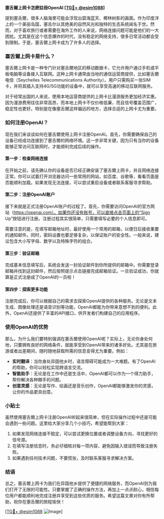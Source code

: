**塞舌爾上网卡怎麽註冊OpenAI [[TG💪+ @esim1088](https://t.me/s/esim1088)]**

提到塞舌爾，很多人脑海里可能会浮现出碧海蓝天、椰林树影的画面。作为印度洋上的一个美丽岛国，塞舌尔以其绝美的自然风光和独特的生态系统闻名于世。然而，对于喜欢旅行或者需要在海外工作的人来说，网络连接问题可能是他们的一大困扰。尤其是在这个信息爆炸的时代，没有稳定的网络支持，很多日常活动都会受到限制。于是，塞舌爾上网卡成为了许多人的选择。

### 塞舌爾上网卡是什么？

塞舌爾上网卡是一种专门针对塞舌爾地区的移动数据卡，它允许用户通过手机或平板电脑等设备接入互联网。这种上网卡通常由当地的通信运营商提供，比如塞舌爾电信（Seychelles Telecommunications Authority）。用户只需购买一张SIM卡，并将其插入支持4G/5G功能的设备中，就可以享受高速的移动互联网服务。

对于经常出国的人来说，使用本地运营商提供的上网卡比漫游服务更加经济实惠。因为漫游费用往往非常高昂，而本地上网卡不仅价格低廉，而且信号覆盖范围广，稳定性也更好。特别是在像塞舌爾这样偏远的地方，选择合适的上网卡尤为重要。

### 如何注册OpenAI？

现在我们来谈谈如何在塞舌爾使用上网卡注册OpenAI。首先，你需要确保自己的设备已经成功连接到了塞舌爾的网络环境。这一步非常关键，因为只有当你的设备能够正常访问互联网时，才能顺利完成后续的操作。

#### 第一步：检查网络连接

在开始之前，请先确认你的设备是否已经正确安装了塞舌爾上网卡，并且网络连接正常。你可以试着打开浏览器访问一些常用的网站，如百度、谷歌等，看看页面是否能顺利加载。如果发现无法连接，可以尝试重启设备或者联系客服寻求帮助。

#### 第二步：注册OpenAI账户

接下来就是正式注册OpenAI账户的过程了。首先，你需要访问OpenAI的官方网站（https://openai.com）。如果你还没有账号，可以直接点击页面上的“Sign Up”按钮进行注册。注册过程其实很简单，只需要填写必要的个人信息即可。

需要注意的是，在填写邮箱地址时，最好使用一个常用的邮箱，以便日后接收重要的通知邮件。同时，密码设置也要足够复杂，以保证账户的安全性。一般来说，建议包含大小写字母、数字以及特殊字符的组合。

#### 第三步：验证邮箱

完成基本信息填写后，系统会发送一封验证邮件到你所提供的邮箱中。你需要登录邮箱并找到这封邮件，然后按照提示点击链接完成邮箱验证。一旦验证成功，你就算是正式注册成了OpenAI的一员啦！

#### 第四步：探索更多功能

注册完成后，你可以根据自己的需求去探索OpenAI提供的各种服务。无论是文本生成、图像处理还是语音识别等功能，OpenAI都能为你带来意想不到的便利。此外，OpenAI还提供了丰富的API接口，供开发者们构建自己的应用程序。

### 使用OpenAI的优势

那么，为什么我们要特别强调在塞舌爾使用OpenAI呢？实际上，无论你身处何地，只要拥有良好的网络条件，就能享受到OpenAI带来的诸多好处。尤其是在旅游或者出差期间，随时随地获取所需的信息变得尤为重要。例如：

- **实时翻译**：当你身处异国他乡时，语言障碍可能成为一大难题。有了OpenAI的帮助，你可以轻松实现跨语言交流。
- **智能助手**：无论是在工作中还是生活中，OpenAI都可以作为一个得力助手，帮你解决各种棘手的问题。
- **创意灵感**：无论是写作、绘画还是音乐创作，OpenAI都能够激发你的灵感，让你的作品更具创意。

### 小贴士

虽然使用塞舌爾上网卡注册OpenAI听起来很简单，但在实际操作过程中还是可能会遇到一些问题。这里给大家分享几个小技巧，希望能帮到大家：

1. 如果发现网络连接不稳定，可以尝试更换位置或者调整设备方向，寻找更好的信号源。
2. 在填写注册信息时，务必仔细核对每一项内容，避免因输入错误而导致注册失败。
3. 如果遇到任何技术问题，不要慌张，及时联系客服寻求解决方案。

### 结语

总之，塞舌爾上网卡为我们在异国他乡提供了便捷的网络服务，而OpenAI则为我们打开了无限的可能性。只要掌握了正确的操作方法，再加上一点点耐心，相信每位用户都能顺利地完成注册并享受到这些优质的服务。希望这篇文章对你有所帮助，祝你在塞舌爾的旅程愉快！

[[TG💪+ @esim1088](https://t.me/s/esim1088) ![Image](https://i.postimg.cc/4NQfJmqS/Snipaste-2025-05-13-00-14-12.png)]